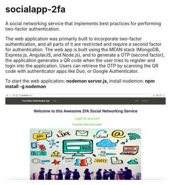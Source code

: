 # socialapp-2fa
A social networking service that implements best practices for performing two-factor authentication. 

The web application was primarily built to incorporate two-factor authentication, and all parts of it are restricted and require a second factor for authentication.
The web app is built using the MEAN stack (MongoDB, Express.js, AngularJS, and Node.js), and to generate a OTP (second factor), the application generates a QR code when the user tries to register and login into the application. Users can retrieve the OTP by scanning the QR code with authenticator apps like Duo, or Google Authenticator. 

To start the web application: <b> nodemon server.js, </b> install nodemon: <b> npm install -g nodemon </b>

![link](https://github.com/akshitvjain/socialapp-2fa/blob/master/screenshots/homepage.png)


